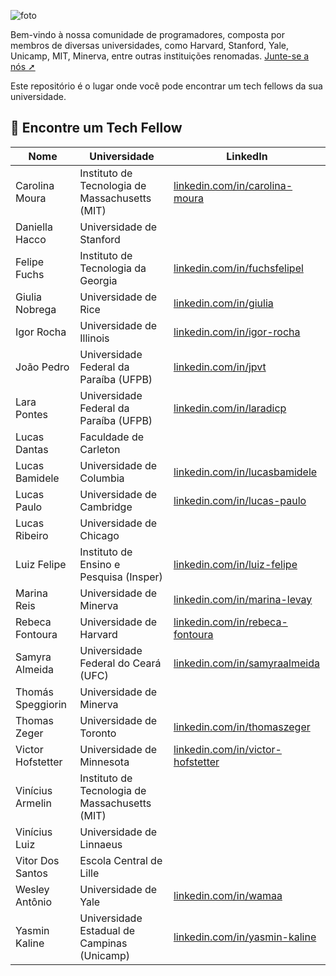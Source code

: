 ![foto](https://github.com/Tech-Fellow/find-tech-fellow/assets/63754896/730b2cba-98c8-443d-a8a6-05fb8b79432d)

<h>

Bem-vindo à nossa comunidade de programadores, composta por membros de diversas universidades, como Harvard, Stanford, Yale, Unicamp, MIT, Minerva, entre outras instituições renomadas. [Junte-se a nós ➚](https://materiais.estudarfora.org.br/tech-fellow/)

Este repositório é o lugar onde você pode encontrar um tech fellows da sua universidade.

## 🔗 Encontre um Tech Fellow

| Nome                                | Universidade                                      | LinkedIn                                                                                             |
|-------------------------------------|---------------------------------------------------|------------------------------------------------------------------------------------------------------|
| Carolina Moura                      | Instituto de Tecnologia de Massachusetts (MIT)    | [linkedin.com/in/carolina-moura](https://www.linkedin.com/in/carolina-moura-valle-costa-4476b4229/)  |
| Daniella Hacco                      | Universidade de Stanford                          | []()                                                                                                 |
| Felipe Fuchs                        | Instituto de Tecnologia da Georgia                | [linkedin.com/in/fuchsfelipel](https://www.linkedin.com/in/fuchsfelipel/)                            |
| Giulia Nobrega                      | Universidade de Rice                              | [linkedin.com/in/giulia](https://www.linkedin.com/in/giulia-n%C3%B3brega-da-costa-63aba3210/)        |
| Igor Rocha                          | Universidade de Illinois                          | [linkedin.com/in/igor-rocha](https://www.linkedin.com/in/igor-rocha-99b900181/)                      |
| João Pedro                          | Universidade Federal da Paraíba (UFPB)            | [linkedin.com/in/jpvt](https://www.linkedin.com/in/jpvt/)                                            |
| Lara Pontes                         | Universidade Federal da Paraíba (UFPB)            | [linkedin.com/in/laradicp](https://www.linkedin.com/in/laradicp/)                                    |
| Lucas Dantas                        | Faculdade de Carleton                             | []()                                                                                                 |
| Lucas Bamidele                      | Universidade de Columbia                          | [linkedin.com/in/lucasbamidele](https://www.linkedin.com/in/lucasbamidele/)                          |
| Lucas Paulo                         | Universidade de Cambridge                         | [linkedin.com/in/lucas-paulo](https://www.linkedin.com/in/lucas-paulo-de-lima-camillo-80706b144/)    |
| Lucas Ribeiro                       | Universidade de Chicago                           | []()                                                                                                 |
| Luiz Felipe                         | Instituto de Ensino e Pesquisa (Insper)           | [linkedin.com/in/luiz-felipe](https://www.linkedin.com/in/luiz-felipe-lazzaron/)                     |
| Marina Reis                         | Universidade de Minerva                           | [linkedin.com/in/marina-levay](https://www.linkedin.com/in/marina-levay/)                            |
| Rebeca Fontoura                     | Universidade de Harvard                           | [linkedin.com/in/rebeca-fontoura](https://www.linkedin.com/in/rebeca-fontoura-13b74b187/)            |
| Samyra Almeida                      | Universidade Federal do Ceará (UFC)               | [linkedin.com/in/samyraalmeida](https://www.linkedin.com/in/samyraalmeida/)                          |
| Thomás Speggiorin                   | Universidade de Minerva                           | []()                                                                                                 |
| Thomas Zeger                        | Universidade de Toronto                           | [linkedin.com/in/thomaszeger](https://www.linkedin.com/in/thomaszeger/)                              |
| Victor Hofstetter                   | Universidade de Minnesota                         | [linkedin.com/in/victor-hofstetter](https://www.linkedin.com/in/victor-hofstetter/?locale=pt_BR)     |
| Vinícius Armelin                    | Instituto de Tecnologia de Massachusetts (MIT)    | []()                                                                                                 |
| Vinícius Luiz                       | Universidade de Linnaeus                          | []()                                                                                                 |
| Vitor Dos Santos                    | Escola Central de Lille                           | []()                                                                                                 |
| Wesley Antônio                      | Universidade de Yale                              | [linkedin.com/in/wamaa](https://www.linkedin.com/in/wamaa/)                                          |
| Yasmin Kaline                       | Universidade Estadual de Campinas (Unicamp)       | [linkedin.com/in/yasmin-kaline](https://www.linkedin.com/in/yasmin-kaline/)                          |
